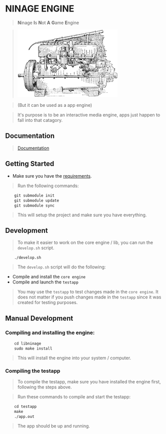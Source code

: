 # NINAGE ENGINE
> **N**inage **I**s **N**ot **A** **G**ame **E**ngine

> ![alt text](77599_vrlrc_engine_sm.gif)

> (But it can be used as a app engine)

> It's purpose is to be an interactive media engine, apps just happen
> to fall into that catagory.

## Documentation
> [Documentation](DOCUMENTATION.md)

## Getting Started
* Make sure you have the [requirements](REQUIREMENTS.md).
> Run the following commands:

        git submodule init
        git submodule update
        git submodule sync

> This will setup the project and make sure you have everything.

## Development
> To make it easier to work on the core engine / lib, you can run
> the `develop.sh` script.

        ./develop.sh

> The `develop.sh` script will do the following:
* Compile and install the `core engine`
* Compile and launch the `testapp`

> You may use the `testapp` to test changes made in the `core engine`.
> It does not matter if you push changes made in the `testapp` since it
> was created for testing purposes.

## Manual Development
### Compiling and installing the engine:

        cd libninage
        sudo make install

> This will install the engine into your system / computer.

### Compiling the testapp
> To compile the testapp, make sure you have installed the engine first,
> following the steps above.

> Run these commands to compile and start the testapp:

        cd testapp
        make
        ./app.out

> The app should be up and running.
